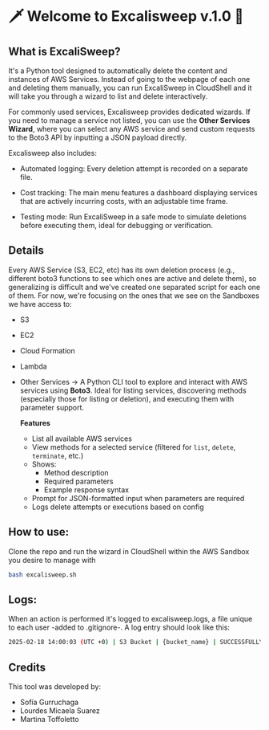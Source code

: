 # 🗡️ Welcome to Excalisweep v.1.0 🧹

## What is ExcaliSweep?

It's a Python tool designed to automatically delete the content and instances of AWS Services. Instead of going to the webpage of each one and deleting them manually, you can run ExcaliSweep in CloudShell and it will take you through a wizard to list and delete interactively.

For commonly used services, Excalisweep provides dedicated wizards. If you need to manage a service not listed, you can use the **Other Services Wizard**, where you can select any AWS service and send custom requests to the Boto3 API by inputting a JSON payload directly.

Excalisweep also includes:

- Automated logging: Every deletion attempt is recorded on a separate file.

- Cost tracking: The main menu features a dashboard displaying services that are actively incurring costs, with an adjustable time frame.

- Testing mode: Run ExcaliSweep in a safe mode to simulate deletions before executing them, ideal for debugging or verification.

## Details

Every AWS Service (S3, EC2, etc) has its own deletion process (e.g., different boto3 functions to see which ones are active and delete them), so generalizing is difficult and we've created one separated script for each one of them. For now, we're focusing on the ones that we see on the Sandboxes we have access to:

- S3
- EC2
- Cloud Formation
- Lambda
- Other Services -> A Python CLI tool to explore and interact with AWS services using **Boto3**. Ideal for listing services, discovering methods (especially those for listing or deletion), and executing them with parameter support.

  **Features**

  - List all available AWS services
  - View methods for a selected service (filtered for `list`, `delete`, `terminate`, etc.)
  - Shows:
    - Method description
    - Required parameters
    - Example response syntax
  - Prompt for JSON-formatted input when parameters are required
  - Logs delete attempts or executions based on config

## How to use:

Clone the repo and run the wizard in CloudShell within the AWS Sandbox you desire to manage with
```bash
bash excalisweep.sh
```

## Logs:

When an action is performed it's logged to excalisweep.logs, a file unique to each user -added to .gitignore-. A log entry should look like this:

```bash
2025-02-18 14:00:03 (UTC +0) | S3 Bucket | {bucket_name} | SUCCESSFULLY DELETED/DELETION FAILED/TESTING
```

## Credits

This tool was developed by:

- Sofía Gurruchaga  
- Lourdes Micaela Suarez  
- Martina Toffoletto

